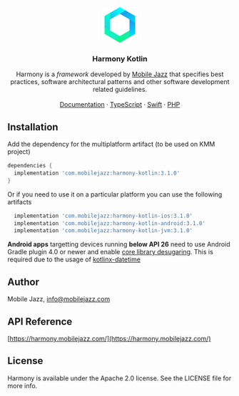 <p align="center">
  <a href="https://harmony.mobilejazz.com">
    <img src="https://raw.githubusercontent.com/mobilejazz/metadata/master/images/icons/harmony.svg" alt="MJ Harmony logo" width="80" height="80">
  </a>

<h3 align="center">Harmony Kotlin</h3>

  <p align="center">
    Harmony is a <em>framework</em> developed by <a href="https://mobilejazz.com">Mobile Jazz</a> that specifies best practices, software architectural patterns and other software development related guidelines.
    <br />
    <br />
    <a href="https://harmony.mobilejazz.com">Documentation</a>
    ·
    <a href="https://github.com/mobilejazz/harmony-typescript">TypeScript</a>
    ·
    <a href="https://github.com/mobilejazz/harmony-swift">Swift</a>
    ·
    <a href="https://github.com/mobilejazz/harmony-php">PHP</a>
  </p>
</p>

## Installation

Add the dependency for the multiplatform artifact (to be used on KMM project)
```groovy
dependencies {
  implementation 'com.mobilejazz:harmony-kotlin:3.1.0'
}
```
Or if you need to use it on a particular platform you can use the following artifacts
```groovy
  implementation 'com.mobilejazz:harmony-kotlin-ios:3.1.0'
  implementation 'com.mobilejazz:harmony-kotlin-android:3.1.0'
  implementation 'com.mobilejazz:harmony-kotlin-jvm:3.1.0'
```
**Android apps** targetting devices running **below API 26** need to use Android Gradle plugin 4.0 or newer and enable [core library desugaring](https://developer.android.com/studio/write/java8-support#library-desugaring). This is required due to the usage of [kotlinx-datetime](https://github.com/Kotlin/kotlinx-datetime)


## Author

Mobile Jazz, info@mobilejazz.com

## API Reference

[https://harmony.mobilejazz.com/](https://harmony.mobilejazz.com/)

## License

Harmony is available under the Apache 2.0 license. See the LICENSE file for more info.
